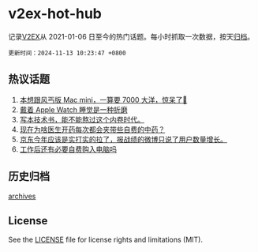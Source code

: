 # v2ex-hot-hub

 记录[V2EX](https://www.v2ex.com/)从 2021-01-06 日至今的热门话题。每小时抓取一次数据，按天[归档](archives)。

`更新时间：2024-11-13 10:23:47 +0800`

## 热议话题

1. [本想跟风丐版 Mac mini，一算要 7000 大洋，惊呆了🤯](https://www.v2ex.com/t/1088757)
1. [戴着 Apple Watch 睡觉是一种折磨](https://www.v2ex.com/t/1088829)
1. [写本技术书，能不能熬过这个内卷时代。](https://www.v2ex.com/t/1088814)
1. [现在为啥医生开药每次都会夹带些自费的中药？](https://www.v2ex.com/t/1088773)
1. [京东今年应该是实打实的拉了，报战绩的微博只说了用户数量增长。](https://www.v2ex.com/t/1088862)
1. [工作后还有必要自费购入电脑吗](https://www.v2ex.com/t/1088899)

## 历史归档

[archives](archives)

## License

See the [LICENSE](LICENSE) file for license rights and limitations (MIT).
